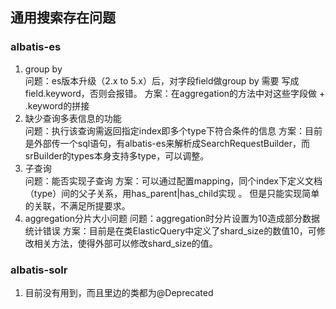 ## 通用搜索存在问题
### albatis-es
1. group by    
	问题：es版本升级（2.x to 5.x）后，对字段field做group by 需要 写成field.keyword，否则会报错。
	方案：在aggregation的方法中对这些字段做 + .keyword的拼接
2. 缺少查询多表信息的功能    
	问题：执行该查询需返回指定index即多个type下符合条件的信息
	方案：目前是外部传一个sql语句，有albatis-es来解析成SearchRequestBuilder，而srBuilder的types本身支持多type，可以调整。
3. 子查询    
	问题：能否实现子查询
	方案：可以通过配置mapping，同个index下定义文档（type）间的父子关系，用has_parent|has_child实现 。
		但是只能实现简单的关联，不满足所提要求。
4. aggregation分片大小问题
	问题：aggregation时分片设置为10造成部分数据统计错误
	方案：目前是在类ElasticQuery中定义了shard_size的数值10，可修改相关方法，使得外部可以修改shard_size的值。
### albatis-solr
1. 目前没有用到，而且里边的类都为@Deprecated